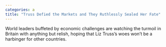 ```yaml
---
categories: a
title: "Truss Defied the Markets and They Ruthlessly Sealed Her Fate"
---
```

World leaders buffeted by economic challenges are watching the turmoil in Britain with anything but relish, hoping that Liz Truss’s woes won’t be a harbinger for other countries.